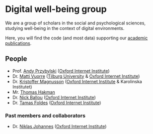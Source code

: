 # Digital well-being group

We are a group of scholars in the social and psychological sciences, studying well-being in the context of digital environments.

Here, you will find the code (and most data) supporting our [academic publications](https://scholar.google.com/citations?hl=en&user=hFecVXQAAAAJ&view_op=list_works&sortby=pubdate).

## People

- Prof. [Andy Przybylski](https://www.przybylski.xyz/) ([Oxford Internet Institute](https://www.oii.ox.ac.uk/people/profiles/andrew-przybylski/))
- Dr. [Matti Vuorre](https://github.com/mvuorre) ([Tilburg University](https://www.tilburguniversity.edu/staff/m-j-vuorre) & [Oxford Internet Institute](https://www.oii.ox.ac.uk/people/profiles/matti-vuorre/))
- Dr. [Kristoffer Magnusson](https://rpsychologist.com/) ([Oxford Internet Institute](https://www.oii.ox.ac.uk/people/profiles/kristoffer-magnusson/) & Karolinska Institutet)
- Mr. [Thomas Hakman](https://www.oii.ox.ac.uk/people/profiles/thomas-hakman/)
- Dr. [Nick Ballou](https://nickballou.com) ([Oxford Internet Institute](https://www.oii.ox.ac.uk/people/profiles/nick-ballou/))
- Dr. [Tamas Foldes](https://andreifoldes.github.io) ([Oxford Internet Institute](https://www.oii.ox.ac.uk/people/profiles/tamas-foldes/))
### Past members and collaborators

- Dr. [Niklas Johannes](https://www.niklasjohannes.com/) ([Oxford Internet Institute](https://www.oii.ox.ac.uk/people/profiles/niklas-johannes/))
